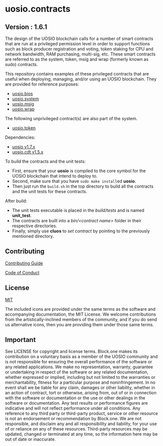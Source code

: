 # uosio.contracts

## Version : 1.6.1

The design of the UOSIO blockchain calls for a number of smart contracts that are run at a privileged permission level in order to support functions such as block producer registration and voting, token staking for CPU and network bandwidth, RAM purchasing, multi-sig, etc.  These smart contracts are referred to as the system, token, msig and wrap (formerly known as sudo) contracts.

This repository contains examples of these privileged contracts that are useful when deploying, managing, and/or using an UOSIO blockchain.  They are provided for reference purposes:

   * [uosio.bios](./contracts/uosio.bios)
   * [uosio.system](./contracts/uosio.system)
   * [uosio.msig](./contracts/uosio.msig)
   * [uosio.wrap](./contracts/uosio.wrap)

The following unprivileged contract(s) are also part of the system.
   * [uosio.token](./contracts/uosio.token)

Dependencies:
* [uosio v1.7.x](https://github.com/UOSIO/uos/releases/tag/v1.7.4)
* [uosio.cdt v1.5.x](https://github.com/UOSIO/uosio.cdt/releases/tag/v1.5.0)

To build the contracts and the unit tests:
* First, ensure that your __uosio__ is compiled to the core symbol for the UOSIO blockchain that intend to deploy to.
* Second, make sure that you have ```sudo make install```ed __uosio__.
* Then just run the ```build.sh``` in the top directory to build all the contracts and the unit tests for these contracts.

After build:
* The unit tests executable is placed in the _build/tests_ and is named __unit_test__.
* The contracts are built into a _bin/\<contract name\>_ folder in their respective directories.
* Finally, simply use __cluos__ to _set contract_ by pointing to the previously mentioned directory.

## Contributing

[Contributing Guide](./CONTRIBUTING.md)

[Code of Conduct](./CONTRIBUTING.md#conduct)

## License

[MIT](./LICENSE)

The included icons are provided under the same terms as the software and accompanying documentation, the MIT License.  We welcome contributions from the artistically-inclined members of the community, and if you do send us alternative icons, then you are providing them under those same terms.

## Important

See LICENSE for copyright and license terms.  Block.one makes its contribution on a voluntary basis as a member of the UOSIO community and is not responsible for ensuring the overall performance of the software or any related applications.  We make no representation, warranty, guarantee or undertaking in respect of the software or any related documentation, whether expressed or implied, including but not limited to the warranties or merchantability, fitness for a particular purpose and noninfringement. In no event shall we be liable for any claim, damages or other liability, whether in an action of contract, tort or otherwise, arising from, out of or in connection with the software or documentation or the use or other dealings in the software or documentation.  Any test results or performance figures are indicative and will not reflect performance under all conditions.  Any reference to any third party or third-party product, service or other resource is not an endorsement or recommendation by Block.one.  We are not responsible, and disclaim any and all responsibility and liability, for your use of or reliance on any of these resources. Third-party resources may be updated, changed or terminated at any time, so the information here may be out of date or inaccurate.
